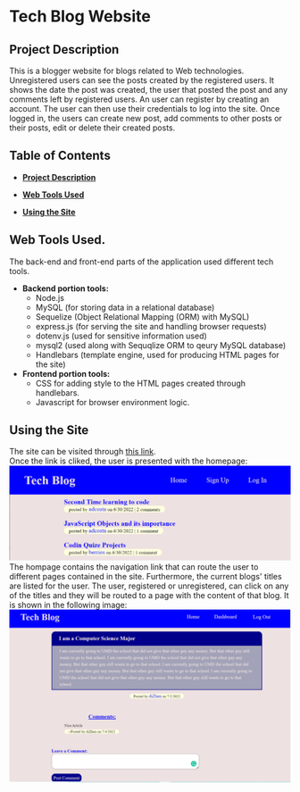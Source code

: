 # Tech Blog Website

## Project Description 
This is a blogger website for blogs related to Web technologies. Unregistered users can see the posts created by the registered users. It shows the date the post was created, the user that posted the post and any comments left by registered users. An user can register by creating an account. The user can then use their credentials to log into the site. Once logged in, the users can create new post, add comments to other posts or their posts, edit or delete their created posts. 

## Table of Contents
- **[Project Description](#project-description)**  
  
- **[Web Tools Used](#web-tools-used)**

- **[Using the Site](#using-the-site)**

## Web Tools Used.
The back-end and front-end parts of the application used different tech tools.  
- __Backend portion tools:__
  - Node.js
  - MySQL (for storing data in a relational database)
  - Sequelize (Object Relational Mapping (ORM) with MySQL)
  - express.js (for serving the site and handling browser requests)
  - dotenv.js (used for sensitive information used)
  - mysql2 (used along with Sequqlize ORM to qeury MySQL database)
  - Handlebars (template engine, used for producing HTML pages for the site)
- __Frontend portion tools:__
  - CSS for adding style to the HTML pages created through handlebars.
  - Javascript for browser environment logic.

## Using the Site
The site can be visited through [this link]().  
Once the link is cliked, the user is presented with the homepage:  
![homepage](./finished-images/homepage.PNG)  
The hompage contains the navigation link that can route the user to different pages contained in the site. Furthermore, the current blogs' titles are listed for the user. The user, registered or unregistered,  can click on any of the titles and they will be routed to a page with the content of that blog. It is shown in the following image:  
![singlePagePost](./finished-images/singlepost.PNG)
